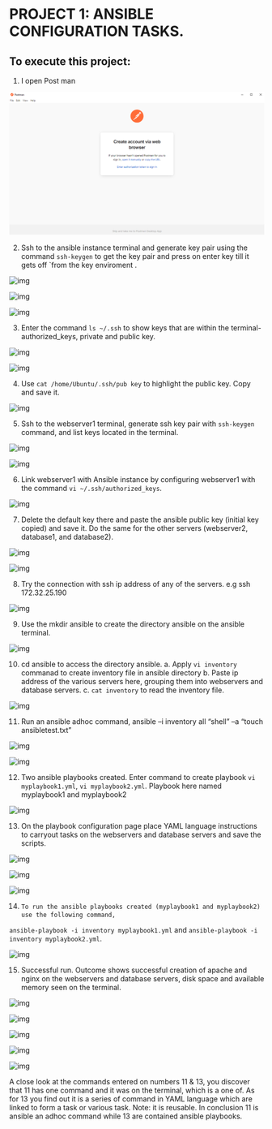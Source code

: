 # PROJECT 1: ANSIBLE CONFIGURATION TASKS.
## To execute this project:
1.	I open Post man



![img](img/home.PNG)



2.	Ssh to the ansible instance terminal and generate key pair using the command ```ssh-keygen``` to get the key pair and press on enter key till it gets off `from the key enviroment .



![img](img/img1a.png)


![img](img/img2.png)


![img](img/img3.png)



3.	Enter the command ```ls ~/.ssh``` to show keys that are within the terminal- authorized_keys, private and public key. 



![img](img/img4.png)




![img](img/img5.png)



4.	Use ```cat /home/Ubuntu/.ssh/pub key``` to highlight the public key. Copy and save it. 




![img](img/img6.png)




5.	Ssh to the webserver1 terminal, generate ssh key pair with ```ssh-keygen``` command, and list keys located in the terminal.



![img](img/img7.png)



![img](img/img8.png)




6.	Link webserver1 with Ansible instance by configuring webserver1 with the command ```vi ~/.ssh/authorized_keys```.


![img](img/img9.png)




7.	Delete the default key there and paste the ansible public key (initial key copied) and save it. Do the same for the other servers (webserver2, database1, and database2).



![img](img/img10.png)



![img](img/img11.png)




8.	Try the connection with ssh ip address of any of the servers. e.g ssh 172.32.25.190



![img](img/img12.png)




9.	Use the mkdir ansible to create the directory ansible on the ansible terminal.



![img](img/img13.png)




10.	cd ansible to access the directory ansible.
a.	Apply ```vi inventory``` commanad to create inventory file in ansible directory
b.	Paste ip address of the various servers here, grouping them into webservers and database servers.
c.	```cat inventory``` to read the inventory file.



![img](img/img14.png)




11.	Run an ansible adhoc command, ansible –i inventory all “shell” –a “touch ansibletest.txt”



![img](img/img14.png)



![img](img/img16.png)




12.	Two ansible playbooks created. Enter command to create playbook ```vi myplaybook1.yml```, ```vi myplaybook2.yml```. Playbook here named myplaybook1 and myplaybook2



![img](img/img17.png)




13.	 On the playbook configuration page place YAML language instructions to carryout tasks on the webservers and database servers and save the scripts.



![img](img/img18.png)



![img](img/img19.png)



![img](img/img20.png)




14.	    To run the ansible playbooks created (myplaybook1 and myplaybook2) use the following command, 
```ansible-playbook -i inventory myplaybook1.yml``` and ```ansible-playbook -i inventory myplaybook2.yml```.



![img](img/img23.png)




15.	Successful run. Outcome shows successful creation of apache and nginx on the webservers and database servers, disk space and available memory seen on the terminal.



![img](img/img24.png)



![img](img/img25.png)



![img](img/img26.png)



![img](img/img27.png)



![img](img/img28.png)



A close look at the commands entered on numbers 11 & 13, you discover that 11 has one command and it was on the terminal, which is a one of. As for 13 you find out it is a series of command in YAML language which are linked to form a task or various task. Note: it is reusable. In conclusion 11 is ansible an adhoc command while 13 are contained ansible playbooks.